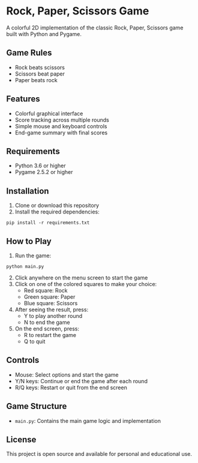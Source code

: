 # Rock, Paper, Scissors Game

A colorful 2D implementation of the classic Rock, Paper, Scissors game built with Python and Pygame.

## Game Rules

- Rock beats scissors
- Scissors beat paper
- Paper beats rock

## Features

- Colorful graphical interface
- Score tracking across multiple rounds
- Simple mouse and keyboard controls
- End-game summary with final scores

## Requirements

- Python 3.6 or higher
- Pygame 2.5.2 or higher

## Installation

1. Clone or download this repository
2. Install the required dependencies:

```
pip install -r requirements.txt
```

## How to Play

1. Run the game:

```
python main.py
```

2. Click anywhere on the menu screen to start the game
3. Click on one of the colored squares to make your choice:
   - Red square: Rock
   - Green square: Paper
   - Blue square: Scissors
4. After seeing the result, press:
   - Y to play another round
   - N to end the game
5. On the end screen, press:
   - R to restart the game
   - Q to quit

## Controls

- Mouse: Select options and start the game
- Y/N keys: Continue or end the game after each round
- R/Q keys: Restart or quit from the end screen

## Game Structure

- `main.py`: Contains the main game logic and implementation

## License

This project is open source and available for personal and educational use.